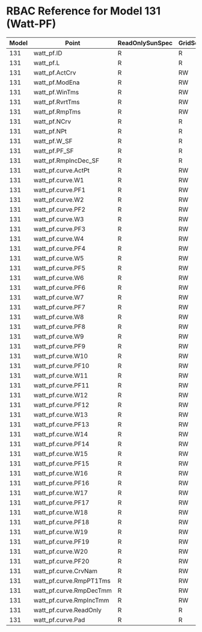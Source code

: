 # RBAC Reference for Model 131 (Watt-PF)

| Model | Point | ReadOnlySunSpec | GridServiceSunSpec | NetworkAdministratorSunSpec | SuperAdministratorSpec | 
|-------|-------|------------------|---------------------|------------------|--------------------|
| 131 | watt_pf.ID | R | R | R | R |
| 131 | watt_pf.L | R | R | R | R |
| 131 | watt_pf.ActCrv | R | RW | R | RW |
| 131 | watt_pf.ModEna | R | RW | R | RW |
| 131 | watt_pf.WinTms | R | RW | R | RW |
| 131 | watt_pf.RvrtTms | R | RW | R | RW |
| 131 | watt_pf.RmpTms | R | RW | R | RW |
| 131 | watt_pf.NCrv | R | R | R | R |
| 131 | watt_pf.NPt | R | R | R | R |
| 131 | watt_pf.W_SF | R | R | R | R |
| 131 | watt_pf.PF_SF | R | R | R | R |
| 131 | watt_pf.RmpIncDec_SF | R | R | R | R |
| 131 | watt_pf.curve.ActPt | R | RW | R | RW |
| 131 | watt_pf.curve.W1 | R | RW | R | RW |
| 131 | watt_pf.curve.PF1 | R | RW | R | RW |
| 131 | watt_pf.curve.W2 | R | RW | R | RW |
| 131 | watt_pf.curve.PF2 | R | RW | R | RW |
| 131 | watt_pf.curve.W3 | R | RW | R | RW |
| 131 | watt_pf.curve.PF3 | R | RW | R | RW |
| 131 | watt_pf.curve.W4 | R | RW | R | RW |
| 131 | watt_pf.curve.PF4 | R | RW | R | RW |
| 131 | watt_pf.curve.W5 | R | RW | R | RW |
| 131 | watt_pf.curve.PF5 | R | RW | R | RW |
| 131 | watt_pf.curve.W6 | R | RW | R | RW |
| 131 | watt_pf.curve.PF6 | R | RW | R | RW |
| 131 | watt_pf.curve.W7 | R | RW | R | RW |
| 131 | watt_pf.curve.PF7 | R | RW | R | RW |
| 131 | watt_pf.curve.W8 | R | RW | R | RW |
| 131 | watt_pf.curve.PF8 | R | RW | R | RW |
| 131 | watt_pf.curve.W9 | R | RW | R | RW |
| 131 | watt_pf.curve.PF9 | R | RW | R | RW |
| 131 | watt_pf.curve.W10 | R | RW | R | RW |
| 131 | watt_pf.curve.PF10 | R | RW | R | RW |
| 131 | watt_pf.curve.W11 | R | RW | R | RW |
| 131 | watt_pf.curve.PF11 | R | RW | R | RW |
| 131 | watt_pf.curve.W12 | R | RW | R | RW |
| 131 | watt_pf.curve.PF12 | R | RW | R | RW |
| 131 | watt_pf.curve.W13 | R | RW | R | RW |
| 131 | watt_pf.curve.PF13 | R | RW | R | RW |
| 131 | watt_pf.curve.W14 | R | RW | R | RW |
| 131 | watt_pf.curve.PF14 | R | RW | R | RW |
| 131 | watt_pf.curve.W15 | R | RW | R | RW |
| 131 | watt_pf.curve.PF15 | R | RW | R | RW |
| 131 | watt_pf.curve.W16 | R | RW | R | RW |
| 131 | watt_pf.curve.PF16 | R | RW | R | RW |
| 131 | watt_pf.curve.W17 | R | RW | R | RW |
| 131 | watt_pf.curve.PF17 | R | RW | R | RW |
| 131 | watt_pf.curve.W18 | R | RW | R | RW |
| 131 | watt_pf.curve.PF18 | R | RW | R | RW |
| 131 | watt_pf.curve.W19 | R | RW | R | RW |
| 131 | watt_pf.curve.PF19 | R | RW | R | RW |
| 131 | watt_pf.curve.W20 | R | RW | R | RW |
| 131 | watt_pf.curve.PF20 | R | RW | R | RW |
| 131 | watt_pf.curve.CrvNam | R | RW | R | RW |
| 131 | watt_pf.curve.RmpPT1Tms | R | RW | R | RW |
| 131 | watt_pf.curve.RmpDecTmm | R | RW | R | RW |
| 131 | watt_pf.curve.RmpIncTmm | R | RW | R | RW |
| 131 | watt_pf.curve.ReadOnly | R | R | R | R |
| 131 | watt_pf.curve.Pad | R | R | R | R |

